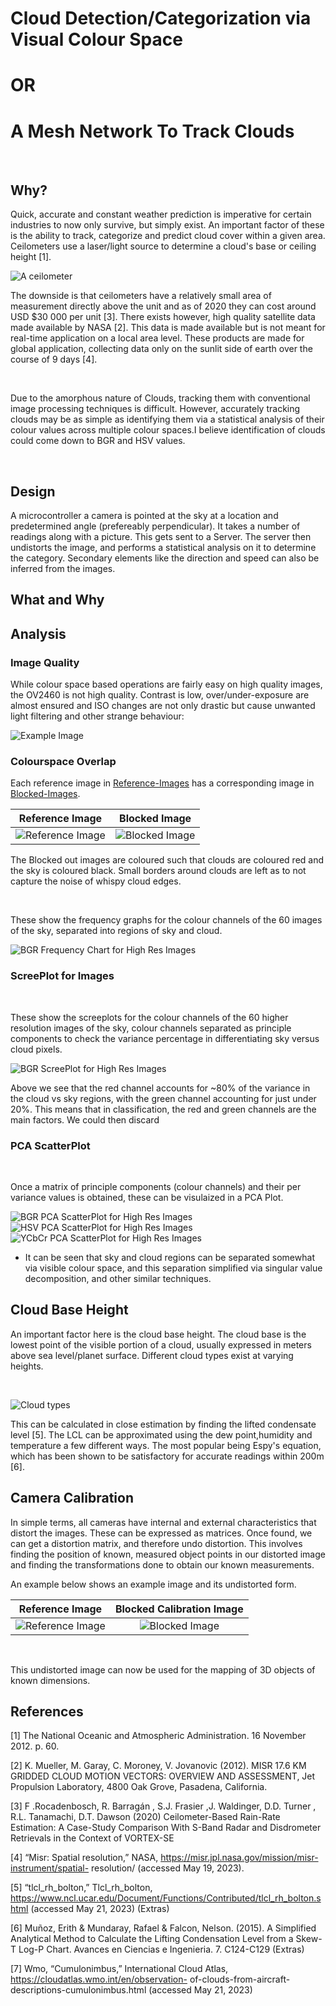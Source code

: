 # Cloud Detection/Categorization via Visual Colour Space
#                                   OR
# A Mesh Network To Track Clouds

<br>

## Why?

Quick, accurate and constant weather prediction is imperative for certain industries to now only survive, but simply exist. An important factor of these is the ability to track, categorize and predict cloud cover within a given area. Ceilometers use a laser/light source to determine a cloud's base or ceiling height [1]. 

![A ceilometer](images/ceilometer.jpg)

The downside is that ceilometers have a relatively small area of measurement directly above the unit and as of 2020 they can cost around USD $30 000 per unit [3].
There exists however, high quality satellite data made available by NASA [2]. This data is made available but is not meant for real-time application on a local area level. These products are made for global application, collecting data only on the sunlit side of earth over the course of 9 days [4].

<br>

Due to the amorphous nature of Clouds, tracking them with conventional image processing techniques is difficult.
However, accurately tracking clouds may be as simple as identifying them via a statistical analysis of their colour values across multiple colour spaces.I believe identification of clouds could come down to BGR and HSV values.

<br>

## Design

A microcontroller a camera is pointed at the sky at a location and predetermined angle (prefereably perpendicular). It takes a number of readings along with a picture. This gets sent to a Server.
The server then undistorts the image, and performs a statistical analysis on it to determine the category.
Secondary elements like the direction and speed can also be inferred from the images.


## What and Why

## Analysis

### Image Quality 
While colour space based operations are fairly easy on high quality images, the OV2460 is not high quality. Contrast is low, over/under-exposure are almost ensured and ISO changes are not only drastic but cause unwanted light filtering and other strange behaviour:

![Example Image](images\reference_ov2640\Image20.png)

### Colourspace Overlap

Each reference image in [Reference-Images](images/reference_ov2640/) has a corresponding image in [Blocked-Images](images/reference_ov2640/).

Reference Image            |  Blocked Image
:-------------------------:|:-------------------------:
![Reference Image](images\reference_dslr\Image20.png)  |  ![Blocked Image](images\blocked_dslr\Image20.png)

The Blocked out images are coloured such that clouds are coloured red and the sky is coloured black. Small borders around clouds are left as to not capture the noise of whispy cloud edges.

<br>

These show the frequency graphs for the colour channels of the 60 images of the sky, separated into regions of sky and cloud.

![BGR Frequency Chart for High Res Images](Graphs/old/BGRBarGraph.png "BGR Frequency Chart for High Res Images")

### ScreePlot for Images
<br>

These show the screeplots for the colour channels of the 60 higher resolution images of the sky, colour channels separated as principle components to check the variance percentage in differentiating sky versus cloud pixels.

![BGR ScreePlot for High Res Images](Graphs/old/BGRScree.png "BGR ScreePlot for High Res Images")

Above we see that the red channel accounts for ~80% of the variance in the cloud vs sky regions, with the green channel accounting for just under 20%. This means that in classification, the red and green channels are the main factors. We could then discard  

### PCA ScatterPlot
<br>

Once a matrix of principle components (colour channels) and their per variance values is obtained, these can be visulaized in a PCA Plot.
<br>

![BGR PCA ScatterPlot for High Res Images](Graphs/new_pca_dslr_rgb.png "BGR PCA ScatterPlot for High Res Images")
![HSV PCA ScatterPlot for High Res Images](Graphs/new_pca_dslr_hsv.png "HSV PCA ScatterPlot for High Res Images")
![YCbCr PCA ScatterPlot for High Res Images](Graphs/new_pca_dslr_YCbCr.png "YCbCr PCA ScatterPlot for High Res Images")

- It can be seen that sky and cloud regions can be separated somewhat via visible colour space, and this separation simplified via singular value decomposition, and other similar techniques.

## Cloud Base Height

An important factor here is the cloud base height. The cloud base is the lowest point of the visible portion of a cloud, usually expressed in meters above sea level/planet surface. Different cloud types exist at varying heights.

<br>

![Cloud types](images/cloud_types.jpg)

This can be calculated in close estimation by finding the lifted condensate level [5]. The LCL can be approximated using the dew point,humidity and temperature a few different ways. The most popular being Espy's equation, which has been shown to be satisfactory for accurate readings within 200m [6].


## Camera Calibration

In simple terms, all cameras have internal and external characteristics that distort the images. These can be expressed as matrices. Once found, we can get a distortion matrix, and therefore undo distortion. This involves finding the position of known, measured object points in our distorted image and finding the transformations done to obtain our known measurements. 

An example below shows an example image and its undistorted form.

Reference Image           |  Blocked Calibration Image
:-------------------------:|:-------------------------:
![Reference Image](src/calibration_images/hand.jpg)  |  ![Blocked Image](src/calibration_images/undistorted_hand.png)

<br>

This undistorted image can now be used for the mapping of 3D objects of known dimensions.



## References

[1] The National Oceanic and Atmospheric Administration. 16 November 2012. p. 60.

[2] K. Mueller, M. Garay, C. Moroney, V. Jovanovic (2012). MISR 17.6 KM GRIDDED CLOUD
MOTION VECTORS: OVERVIEW AND ASSESSMENT, Jet Propulsion Laboratory, 4800 Oak
Grove, Pasadena, California.

[3] F .Rocadenbosch, R. Barragán , S.J. Frasier ,J. Waldinger, D.D. Turner , R.L. Tanamachi,
D.T. Dawson (2020) Ceilometer-Based Rain-Rate Estimation: A Case-Study Comparison With
S-Band Radar and Disdrometer Retrievals in the Context of VORTEX-SE

[4] “Misr: Spatial resolution,” NASA, https://misr.jpl.nasa.gov/mission/misr-instrument/spatial-
resolution/ (accessed May 19, 2023).

[5] “tlcl_rh_bolton,” Tlcl_rh_bolton,
https://www.ncl.ucar.edu/Document/Functions/Contributed/tlcl_rh_bolton.shtml (accessed May
21, 2023) (Extras)

[6] Muñoz, Erith & Mundaray, Rafael & Falcon, Nelson. (2015). A Simplified Analytical Method
to Calculate the Lifting Condensation Level from a Skew-T Log-P Chart. Avances en Ciencias e
Ingenieria. 7. C124-C129 (Extras)

[7] Wmo, “Cumulonimbus,” International Cloud Atlas, https://cloudatlas.wmo.int/en/observation-
of-clouds-from-aircraft-descriptions-cumulonimbus.html (accessed May 21, 2023)
